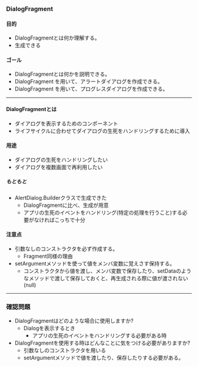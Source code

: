 ### DialogFragment

#### 目的
* DialogFragmentとは何か理解する。
* 生成できる

#### ゴール
* DialogFragmentとは何かを説明できる。
* DialogFragment を用いて、アラートダイアログを作成できる。
* DialogFragment を用いて、プログレスダイアログを作成できる。

---
#### DialogFragmentとは
* ダイアログを表示するためのコンポーネント
* ライフサイクルに合わせてダイアログの生死をハンドリングするために導入

#### 用途
* ダイアログの生死をハンドリングしたい
* ダイアログを複数画面で再利用したい

##### もともと
* AlertDialog.Builderクラスで生成できた
	* DialogFragmentに比べ、生成が用意
	* アプリの生死のイベントをハンドリング(特定の処理を行うこと)する必要がなければこっちで十分

#### 注意点
* 引数なしのコンストラクタを必ず作成する。
	* Fragment同様の理由
* setArgumentメソッドを使って値をメンバ変数に覚えさす保持する。
	* コンストラクタから値を渡し、メンバ変数で保存したり、setDataのようなメソッドで渡して保存しておくと、再生成される際に値が渡されない(null)
---
### 確認問題
* DialogFragmentはどのような場合に使用しますか?
	* Dialogを表示するとき
		* アプリの生死のイベントをハンドリングする必要がある時
* DialogFragmentを使用する時はどんなことに気をつける必要がありますか?
	* 引数なしのコンストラクタを用いる
	* setArgumentメソッドで値を渡したり、保存したりする必要がある。

